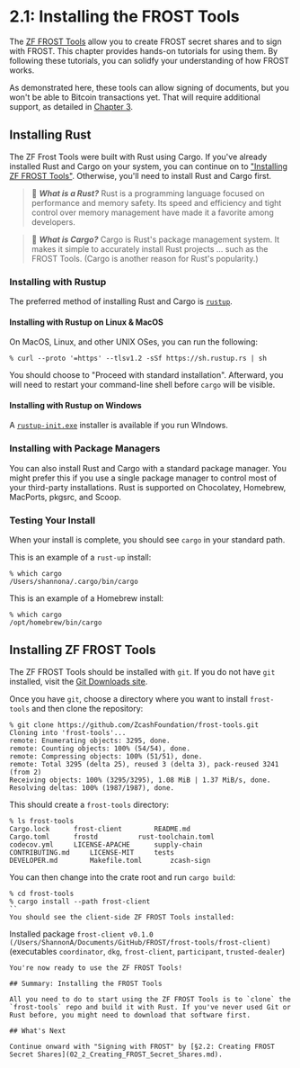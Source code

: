# 2.1: Installing the FROST Tools

The [ZF FROST Tools](https://github.com/ZcashFoundation/frost-tools)
allow you to create FROST secret shares and to sign with FROST. This
chapter provides hands-on tutorials for using them. By following these
tutorials, you can solidfy your understanding of how FROST works.

As demonstrated here, these tools can allow signing of documents, but
you won't be able to Bitcoin transactions yet. That will require
additional support, as detailed in [Chapter
3](03_0_FROST_and_Bitcoin.md).

## Installing Rust

The ZF Frost Tools were built with Rust using Cargo. If you've already
installed Rust and Cargo on your system, you can continue on to
["Installing ZF FROST Tools"](). Otherwise, you'll need to install
Rust and Cargo first.

> :book: ***What is a Rust?*** Rust is a programming language focused
on performance and memory safety. Its speed and efficiency and tight
control over memory management have made it a favorite among developers.

> :book: ***What is Cargo?*** Cargo is Rust's package management
system. It makes it simple to accurately install Rust projects
... such as the FROST Tools. (Cargo is another reason for Rust's
popularity.)

### Installing with Rustup

The preferred method of installing Rust and Cargo is
[`rustup`](https://www.rust-lang.org/tools/install).

#### Installing with Rustup on Linux & MacOS

On MacOS, Linux, and other UNIX OSes, you can run the following:
```
% curl --proto '=https' --tlsv1.2 -sSf https://sh.rustup.rs | sh
```

You should choose to "Proceed with standard installation". Afterward,
you will need to restart your command-line shell before `cargo` will
be visible.

#### Installing with Rustup on Windows

A [`rustup-init.exe`](https://rustup.rs/) installer is available if
you run WIndows.

### Installing with Package Managers

You can also install Rust and Cargo with a standard package
manager. You might prefer this if you use a single package manager to
control most of your third-party installations. Rust is supported on
Chocolatey, Homebrew, MacPorts, pkgsrc, and Scoop.

### Testing Your Install

When your install is complete, you should see `cargo` in your standard
path.

This is an example of a `rust-up` install:

```
% which cargo
/Users/shannona/.cargo/bin/cargo
```

This is an example of a Homebrew install:

```
% which cargo
/opt/homebrew/bin/cargo
```

## Installing ZF FROST Tools

The ZF FROST Tools should be installed with `git`. If you do not have
`git` installed, visit the [Git Downloads
site](https://git-scm.com/downloads).

Once you have `git`, choose a directory where you want to install
`frost-tools` and then clone the repository:

```
% git clone https://github.com/ZcashFoundation/frost-tools.git
Cloning into 'frost-tools'...
remote: Enumerating objects: 3295, done.
remote: Counting objects: 100% (54/54), done.
remote: Compressing objects: 100% (51/51), done.
remote: Total 3295 (delta 25), reused 3 (delta 3), pack-reused 3241 (from 2)
Receiving objects: 100% (3295/3295), 1.08 MiB | 1.37 MiB/s, done.
Resolving deltas: 100% (1987/1987), done.
```
This should create a `frost-tools` directory:
```
% ls frost-tools 
Cargo.lock		frost-client		README.md
Cargo.toml		frostd			rust-toolchain.toml
codecov.yml		LICENSE-APACHE		supply-chain
CONTRIBUTING.md		LICENSE-MIT		tests
DEVELOPER.md		Makefile.toml		zcash-sign
```
You can then change into the crate root and run `cargo build`:
```
% cd frost-tools
% cargo install --path frost-client  
``
You should see the client-side ZF FROST Tools installed:
```
Installed package `frost-client v0.1.0 (/Users/ShannonA/Documents/GitHub/FROST/frost-tools/frost-client)` (executables `coordinator`, `dkg`, `frost-client`, `participant`, `trusted-dealer`)
````
You're now ready to use the ZF FROST Tools!

## Summary: Installing the FROST Tools

All you need to do to start using the ZF FROST Tools is to `clone` the
`frost-tools` repo and build it with Rust. If you've never used Git or
Rust before, you might need to download that software first.

## What's Next

Continue onward with "Signing with FROST" by [§2.2: Creating FROST Secret Shares](02_2_Creating_FROST_Secret_Shares.md).
